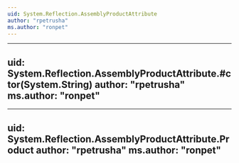 ```yaml
---
uid: System.Reflection.AssemblyProductAttribute
author: "rpetrusha"
ms.author: "ronpet"
---
```


---
uid: System.Reflection.AssemblyProductAttribute.#ctor(System.String)
author: "rpetrusha"
ms.author: "ronpet"
---

---
uid: System.Reflection.AssemblyProductAttribute.Product
author: "rpetrusha"
ms.author: "ronpet"
---

